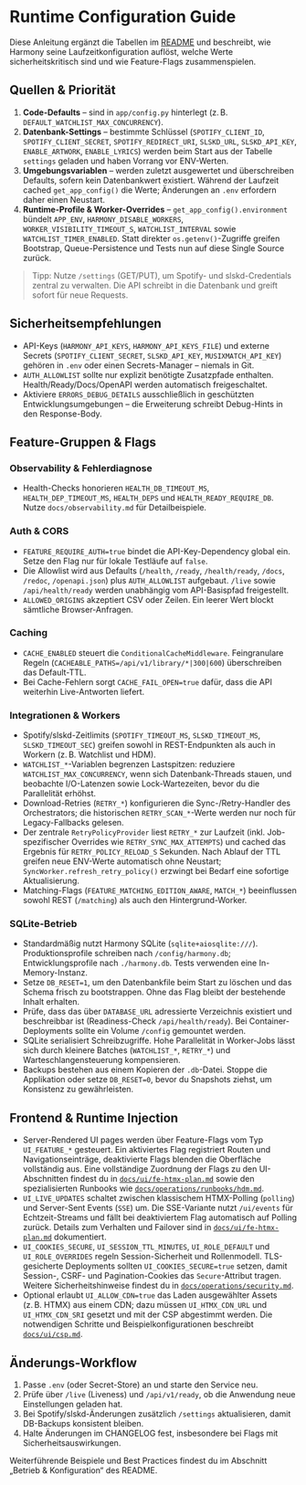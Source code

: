 # Runtime Configuration Guide

Diese Anleitung ergänzt die Tabellen im [README](../../README.md#betrieb--konfiguration) und beschreibt, wie Harmony seine Laufzeitkonfiguration auflöst, welche Werte sicherheitskritisch sind und wie Feature-Flags zusammenspielen.

## Quellen & Priorität

1. **Code-Defaults** – sind in `app/config.py` hinterlegt (z. B. `DEFAULT_WATCHLIST_MAX_CONCURRENCY`).
2. **Datenbank-Settings** – bestimmte Schlüssel (`SPOTIFY_CLIENT_ID`, `SPOTIFY_CLIENT_SECRET`, `SPOTIFY_REDIRECT_URI`, `SLSKD_URL`, `SLSKD_API_KEY`, `ENABLE_ARTWORK`, `ENABLE_LYRICS`) werden beim Start aus der Tabelle `settings` geladen und haben Vorrang vor ENV-Werten.
3. **Umgebungsvariablen** – werden zuletzt ausgewertet und überschreiben Defaults, sofern kein Datenbankwert existiert. Während der Laufzeit cached `get_app_config()` die Werte; Änderungen an `.env` erfordern daher einen Neustart.
4. **Runtime-Profile & Worker-Overrides** – `get_app_config().environment` bündelt `APP_ENV`, `HARMONY_DISABLE_WORKERS`, `WORKER_VISIBILITY_TIMEOUT_S`, `WATCHLIST_INTERVAL` sowie `WATCHLIST_TIMER_ENABLED`. Statt direkter `os.getenv()`-Zugriffe greifen Bootstrap, Queue-Persistence und Tests nun auf diese Single Source zurück.

> Tipp: Nutze `/settings` (GET/PUT), um Spotify- und slskd-Credentials zentral zu verwalten. Die API schreibt in die Datenbank und greift sofort für neue Requests.

## Sicherheitsempfehlungen

- API-Keys (`HARMONY_API_KEYS`, `HARMONY_API_KEYS_FILE`) und externe Secrets (`SPOTIFY_CLIENT_SECRET`, `SLSKD_API_KEY`, `MUSIXMATCH_API_KEY`) gehören in `.env` oder einen Secrets-Manager – niemals in Git.
- `AUTH_ALLOWLIST` sollte nur explizit benötigte Zusatzpfade enthalten. Health/Ready/Docs/OpenAPI werden automatisch freigeschaltet.
- Aktiviere `ERRORS_DEBUG_DETAILS` ausschließlich in geschützten Entwicklungsumgebungen – die Erweiterung schreibt Debug-Hints in den Response-Body.

## Feature-Gruppen & Flags

### Observability & Fehlerdiagnose

- Health-Checks honorieren `HEALTH_DB_TIMEOUT_MS`, `HEALTH_DEP_TIMEOUT_MS`, `HEALTH_DEPS` und `HEALTH_READY_REQUIRE_DB`. Nutze `docs/observability.md` für Detailbeispiele.

### Auth & CORS

- `FEATURE_REQUIRE_AUTH=true` bindet die API-Key-Dependency global ein. Setze den Flag nur für lokale Testläufe auf `false`.
- Die Allowlist wird aus Defaults (`/health`, `/ready`, `/health/ready`, `/docs`, `/redoc`, `/openapi.json`) plus `AUTH_ALLOWLIST` aufgebaut. `/live` sowie `/api/health/ready` werden unabhängig vom API-Basispfad freigestellt.
- `ALLOWED_ORIGINS` akzeptiert CSV oder Zeilen. Ein leerer Wert blockt sämtliche Browser-Anfragen.

### Caching

- `CACHE_ENABLED` steuert die `ConditionalCacheMiddleware`. Feingranulare Regeln (`CACHEABLE_PATHS=/api/v1/library/*|300|600`) überschreiben das Default-TTL.
- Bei Cache-Fehlern sorgt `CACHE_FAIL_OPEN=true` dafür, dass die API weiterhin Live-Antworten liefert.

### Integrationen & Workers

- Spotify/slskd-Zeitlimits (`SPOTIFY_TIMEOUT_MS`, `SLSKD_TIMEOUT_MS`, `SLSKD_TIMEOUT_SEC`) greifen sowohl in REST-Endpunkten als auch in Workern (z. B. Watchlist und HDM).
- `WATCHLIST_*`-Variablen begrenzen Lastspitzen: reduziere `WATCHLIST_MAX_CONCURRENCY`, wenn sich Datenbank-Threads stauen, und beobachte I/O-Latenzen sowie Lock-Wartezeiten, bevor du die Parallelität erhöhst.
- Download-Retries (`RETRY_*`) konfigurieren die Sync-/Retry-Handler des Orchestrators; die historischen `RETRY_SCAN_*`-Werte werden nur noch für Legacy-Fallbacks gelesen.
- Der zentrale `RetryPolicyProvider` liest `RETRY_*` zur Laufzeit (inkl. Job-spezifischer Overrides wie `RETRY_SYNC_MAX_ATTEMPTS`) und cached das Ergebnis für `RETRY_POLICY_RELOAD_S` Sekunden. Nach Ablauf der TTL greifen neue ENV-Werte automatisch ohne Neustart; `SyncWorker.refresh_retry_policy()` erzwingt bei Bedarf eine sofortige Aktualisierung.
- Matching-Flags (`FEATURE_MATCHING_EDITION_AWARE`, `MATCH_*`) beeinflussen sowohl REST (`/matching`) als auch den Hintergrund-Worker.

### SQLite-Betrieb

- Standardmäßig nutzt Harmony SQLite (`sqlite+aiosqlite:///`). Produktionsprofile schreiben nach `/config/harmony.db`; Entwicklungsprofile nach `./harmony.db`. Tests verwenden eine In-Memory-Instanz.
- Setze `DB_RESET=1`, um den Datenbankfile beim Start zu löschen und das Schema frisch zu bootstrappen. Ohne das Flag bleibt der bestehende Inhalt erhalten.
- Prüfe, dass das über `DATABASE_URL` adressierte Verzeichnis existiert und beschreibbar ist (Readiness-Check `/api/health/ready`). Bei Container-Deployments sollte ein Volume `/config` gemountet werden.
- SQLite serialisiert Schreibzugriffe. Hohe Parallelität in Worker-Jobs lässt sich durch kleinere Batches (`WATCHLIST_*`, `RETRY_*`) und Warteschlangensteuerung kompensieren.
- Backups bestehen aus einem Kopieren der `.db`-Datei. Stoppe die Applikation oder setze `DB_RESET=0`, bevor du Snapshots ziehst, um Konsistenz zu gewährleisten.

## Frontend & Runtime Injection

- Server-Rendered UI pages werden über Feature-Flags vom Typ `UI_FEATURE_*` gesteuert. Ein aktiviertes Flag registriert Routen und Navigationseinträge, deaktivierte Flags blenden die Oberfläche vollständig aus. Eine vollständige Zuordnung der Flags zu den UI-Abschnitten findest du in [`docs/ui/fe-htmx-plan.md`](../ui/fe-htmx-plan.md) sowie den spezialisierten Runbooks wie [`docs/operations/runbooks/hdm.md`](../operations/runbooks/hdm.md).
- `UI_LIVE_UPDATES` schaltet zwischen klassischem HTMX-Polling (`polling`) und Server-Sent Events (`SSE`) um. Die SSE-Variante nutzt `/ui/events` für Echtzeit-Streams und fällt bei deaktiviertem Flag automatisch auf Polling zurück. Details zum Verhalten und Failover sind in [`docs/ui/fe-htmx-plan.md`](../ui/fe-htmx-plan.md#live-update-strategie) dokumentiert.
- `UI_COOKIES_SECURE`, `UI_SESSION_TTL_MINUTES`, `UI_ROLE_DEFAULT` und `UI_ROLE_OVERRIDES` regeln Session-Sicherheit und Rollenmodell. TLS-gesicherte Deployments sollten `UI_COOKIES_SECURE=true` setzen, damit Session-, CSRF- und Pagination-Cookies das `Secure`-Attribut tragen. Weitere Sicherheitshinweise findest du in [`docs/operations/security.md`](../operations/security.md).
- Optional erlaubt `UI_ALLOW_CDN=true` das Laden ausgewählter Assets (z. B. HTMX) aus einem CDN; dazu müssen `UI_HTMX_CDN_URL` und `UI_HTMX_CDN_SRI` gesetzt und mit der CSP abgestimmt werden. Die notwendigen Schritte und Beispielkonfigurationen beschreibt [`docs/ui/csp.md`](../ui/csp.md).

## Änderungs-Workflow

1. Passe `.env` (oder Secret-Store) an und starte den Service neu.
2. Prüfe über `/live` (Liveness) und `/api/v1/ready`, ob die Anwendung neue Einstellungen geladen hat.
3. Bei Spotify/slskd-Änderungen zusätzlich `/settings` aktualisieren, damit DB-Backups konsistent bleiben.
4. Halte Änderungen im CHANGELOG fest, insbesondere bei Flags mit Sicherheitsauswirkungen.

Weiterführende Beispiele und Best Practices findest du im Abschnitt „Betrieb & Konfiguration“ des README.
